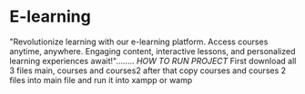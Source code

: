 # E-learning
"Revolutionize learning with our e-learning platform. Access courses anytime, anywhere. Engaging content, interactive lessons, and personalized learning experiences await!"........
*HOW TO RUN PROJECT*
First download all 3 files main, courses and courses2 after that copy courses and courses 2 files into main file and run it into xampp or wamp
